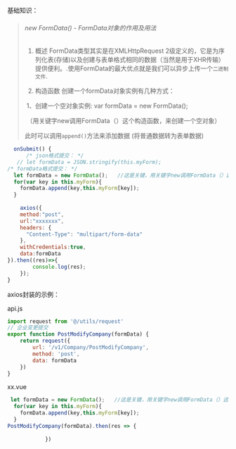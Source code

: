 

基础知识：

> ###### new FormData() - FormData对象的作用及用法
>
> 1. 概述
> FormData类型其实是在XMLHttpRequest 2级定义的，它是为序列化表(存储)以及创建与表单格式相同的数据（当然是用于XHR传输）提供便利。.使用FormData的最大优点就是我们可以异步上传一个`二进制文件`.
>
> 2. 构造函数
> 创建一个formData对象实例有几种方式：
>
> ​          1、创建一个空对象实例:  var formData = new FormData();
>
> ​        （用关键字new调用FormData（）这个构造函数，来创建一个空对象）
>
> 此时可以调用`append()`方法来添加数据 (将普通数据转为表单数据)

```js
  onSubmit() {
      /* json格式提交： */
   // let formData = JSON.stringify(this.myForm);
/* formData格式提交： */
  let formData = new FormData();   //这是关键，用关键字new调用FormData（）这个构造函数
  for(var key in this.myForm){
    formData.append(key,this.myForm[key]);
  }
 
    axios({
    method:"post",
    url:"xxxxxxx",
    headers: {
	  "Content-Type": "multipart/form-data"
    },
    withCredentials:true,
    data:formData
}).then((res)=>{
        console.log(res);
    });
}
```



axios封装的示例：

api.js

```js
import request from '@/utils/request'
// 企业变更提交
export function PostModifyCompany(formData) {
	return request({
		url: '/v1/Company/PostModifyCompany',
		method: 'post',
		data: formData
	})
}
```

xx.vue

```js
 let formData = new FormData();   //这是关键，用关键字new调用FormData（）这个构造函数
  for(var key in this.myForm){
    formData.append(key,this.myForm[key]);
  }
PostModifyCompany(formData).then(res => {
			
			})
```

